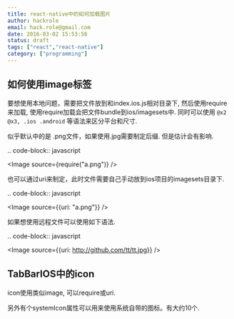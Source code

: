 ```yaml
---
title: react-native中的如何加载图片
author: hackrole
email: hack.role@gmail.com
date: 2016-03-02 15:53:58
status: draft
tags: ["react","react-native"]
category: ["programming"]
---
```




如何使用image标签
-----------------

要想使用本地问题，需要把文件放到和index.ios.js相对目录下,
然后使用require来加载, 使用require加载会把文件bundle到ios/imagesets中.
同时可以使用 `@x2 @x3, .ios .android` 等语法来区分平台和尺寸.

似乎默认中的是 .png文件，如果使用.jpg需要制定后缀. 但是估计会有影响.

.. code-block:: javascript

   <Image source={require("a.png")} />

也可以通过uri来制定，此时文件需要自己手动放到ios项目的imagesets目录下.

.. code-block:: javascript

   <Image source={{uri: "a.png"}} />

如果想使用远程文件可以使用如下语法.

.. code-block:: javascript

   <Image source={{uri: http://github.com/tt/tt.jpg}} />

TabBarIOS中的icon
-----------------

icon使用类似image, 可以require或uri.

另外有个systemIcon属性可以用来使用系统自带的图标。有大约10个.

